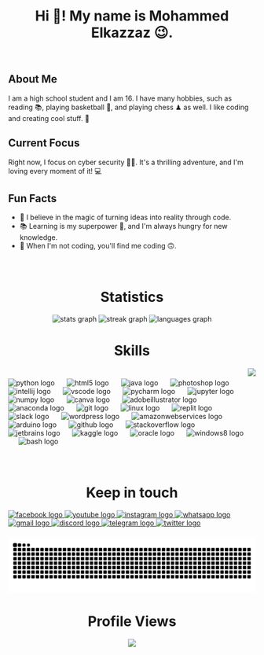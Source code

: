 <h1 align="center">Hi 👋! My name is Mohammed Elkazzaz 😉.</h1>
<br>

###

<h2>About Me</h2>
I am a high school student and I am 16. I have many hobbies, such as reading 📚, playing basketball 🏀, and playing chess ♟ as well.
I like coding and creating cool stuff. 🚀

<h2>Current Focus</h2> 
Right now, I focus on cyber security 👨‍💻. It's a thrilling adventure, and I'm loving every moment of it! 💻

<h2>Fun Facts</h2>
<ul>
<li>🌟 I believe in the magic of turning ideas into reality through code.
<li>📚 Learning is my superpower 💪, and I'm always hungry for new knowledge.
<li>🌱 When I'm not coding, you'll find me coding 🙃.
</ul>

###
<br>
<h1 align="center">Statistics</h1> 

<div align="center">
  <img src="https://github-readme-stats.vercel.app/api?username=MO-Elkazzaz&hide_title=false&hide_rank=false&show_icons=true&include_all_commits=true&count_private=true&disable_animations=false&theme=dracula&locale=en&hide_border=false" height="150" alt="stats graph"  />
  <img src="https://streak-stats.demolab.com?user=MO-Elkazzaz&locale=en&mode=daily&theme=dracula&hide_border=false&border_radius=5" height="150" alt="streak graph"  />
  <img src="https://github-readme-stats.vercel.app/api/top-langs?username=MO-Elkazzaz&locale=en&hide_title=false&layout=compact&card_width=320&langs_count=5&theme=dracula&hide_border=false" height="150" alt="languages graph"  />
</div>

###

<h1 align="center">Skills</h1>

<img align="right" height="150" src="https://i.pinimg.com/originals/e4/26/70/e426702edf874b181aced1e2fa5c6cde.gif"  />

###

<div align="left">
  <br>
  <img src="https://cdn.jsdelivr.net/gh/devicons/devicon/icons/python/python-original.svg" height="40" alt="python logo"  />
  <img width="17" />
  <img src="https://cdn.jsdelivr.net/gh/devicons/devicon/icons/html5/html5-original.svg" height="40" alt="html5 logo"  />
  <img width="17" />
  <img src="https://cdn.jsdelivr.net/gh/devicons/devicon/icons/java/java-original.svg" height="40" alt="java logo"  />
  <img width="17" />
  <img src="https://cdn.jsdelivr.net/gh/devicons/devicon/icons/photoshop/photoshop-plain.svg" height="40" alt="photoshop logo"  />
  <img width="17" />
  <img src="https://cdn.jsdelivr.net/gh/devicons/devicon/icons/intellij/intellij-original.svg" height="40" alt="intellij logo"  />
  <img width="17" />
  <img src="https://cdn.jsdelivr.net/gh/devicons/devicon/icons/vscode/vscode-original.svg" height="40" alt="vscode logo"  />
  <img width="17" />
  <img src="https://cdn.jsdelivr.net/gh/devicons/devicon/icons/pycharm/pycharm-original.svg" height="40" alt="pycharm logo"  />
  <img width="17" />
  <img src="https://cdn.jsdelivr.net/gh/devicons/devicon/icons/jupyter/jupyter-original.svg" height="40" alt="jupyter logo"  />
  <img width="17" />
  <img src="https://cdn.jsdelivr.net/gh/devicons/devicon/icons/numpy/numpy-original.svg" height="40" alt="numpy logo"  />
  <img width="17" />
  <img src="https://cdn.jsdelivr.net/gh/devicons/devicon/icons/canva/canva-original.svg" height="40" alt="canva logo"  />
  <img width="17" />
  <img src="https://cdn.simpleicons.org/adobeillustrator/FF9A00" height="40" alt="adobeillustrator logo"  />
  <img width="17" />
  <img src="https://cdn.simpleicons.org/anaconda/44A833" height="40" alt="anaconda logo"  />
  <img width="17" />
  <img src="https://cdn.simpleicons.org/git/F05032" height="40" alt="git logo"  />
  <img width="17" />
  <img src="https://skillicons.dev/icons?i=linux" height="40" alt="linux logo"  />
  <img width="17" />
  <img src="https://cdn.simpleicons.org/replit/F26207" height="40" alt="replit logo"  />
  <img width="17" />
  <img src="https://cdn.jsdelivr.net/gh/devicons/devicon/icons/slack/slack-original.svg" height="40" alt="slack logo"  />
  <img width="17" />
  <img src="https://cdn.simpleicons.org/wordpress/21759B" height="40" alt="wordpress logo"  />
  <img width="17" />
  <img src="https://skillicons.dev/icons?i=aws" height="40" alt="amazonwebservices logo"  />
  <img width="17" />
  <img src="https://cdn.jsdelivr.net/gh/devicons/devicon/icons/arduino/arduino-original-wordmark.svg" height="40" alt="arduino logo"  />
  <img width="17" />
  <img src="https://skillicons.dev/icons?i=github" height="40" alt="github logo"  />
  <img width="17" />
  <img src="https://skillicons.dev/icons?i=stackoverflow" height="40" alt="stackoverflow logo"  />
  <img width="17" />
  <img src="https://cdn.jsdelivr.net/gh/devicons/devicon/icons/jetbrains/jetbrains-original.svg" height="40" alt="jetbrains logo"  />
  <img width="17" />
  <img src="https://cdn.jsdelivr.net/gh/devicons/devicon/icons/kaggle/kaggle-original-wordmark.svg" height="40" alt="kaggle logo"  />
  <img width="17" />
  <img src="https://cdn.jsdelivr.net/gh/devicons/devicon/icons/oracle/oracle-original.svg" height="40" alt="oracle logo"  />
  <img width="17" />
  <img src="https://cdn.jsdelivr.net/gh/devicons/devicon/icons/windows8/windows8-original.svg" height="40" alt="windows8 logo"  />
  <img width="17" />
  <img src="https://cdn.simpleicons.org/gnubash/4EAA25" height="40" alt="bash logo"  />
</div>

###
<br>
<h1 align="center">Keep in touch</h1>

<div align="left">
  <a href="https://www.facebook.com/profile.php?id=100075916736744" target="_blank">
    <img src="https://img.shields.io/static/v1?message=Facebook&logo=facebook&label=&color=1877F2&logoColor=white&labelColor=&style=for-the-badge" height="35" alt="facebook logo"  />
  </a>
  <a href="https://www.youtube.com/@Gaming_Hub_Channel" target="_blank">
    <img src="https://img.shields.io/static/v1?message=Youtube&logo=youtube&label=&color=FF0000&logoColor=white&labelColor=&style=for-the-badge" height="35" alt="youtube logo"  />
  </a>
  <a href="https://www.instagram.com/mo.elkazzaz.15/" target="_blank">
    <img src="https://img.shields.io/static/v1?message=Instagram&logo=instagram&label=&color=E4405F&logoColor=white&labelColor=&style=for-the-badge" height="35" alt="instagram logo"  />
  </a>
  <a href="https://wa.me/201019949608" target="_blank">
    <img src="https://img.shields.io/static/v1?message=Whatsapp&logo=whatsapp&label=&color=25D366&logoColor=white&labelColor=&style=for-the-badge" height="35" alt="whatsapp logo"  />
  </a>
  <a href="mohammed.elkazzaz14@gmail.com" target="_blank">
    <img src="https://img.shields.io/static/v1?message=Gmail&logo=gmail&label=&color=D14836&logoColor=white&labelColor=&style=for-the-badge" height="35" alt="gmail logo"  />
  </a>
  <a href="discordapp.com/users/1062810871514009660" target="_blank">
    <img src="https://img.shields.io/static/v1?message=Discord&logo=discord&label=&color=7289DA&logoColor=white&labelColor=&style=for-the-badge" height="35" alt="discord logo"  />
  </a>
  <a href="https://t.me/Mo_Elkazzaz_15" target="_blank">
    <img src="https://img.shields.io/static/v1?message=Telegram&logo=telegram&label=&color=2CA5E0&logoColor=white&labelColor=&style=for-the-badge" height="35" alt="telegram logo"  />
  </a>
  <a href="https://twitter.com/MO_Elkazzaz_" target="_blank">
    <img src="https://img.shields.io/static/v1?message=Twitter&logo=twitter&label=&color=1DA1F2&logoColor=white&labelColor=&style=for-the-badge" height="35" alt="twitter logo"  />
  </a>
</div>

###

<img src="https://raw.githubusercontent.com/MO-Elkazzaz/MO-Elkazzaz/output/snake.svg" alt="Snake animation" />
<br>

###

<h1 align="center">Profile Views</h1> 

<div align="center">
<img src="https://profile-counter.glitch.me/MO-Elkazzaz/count.svg"
</div>

###
